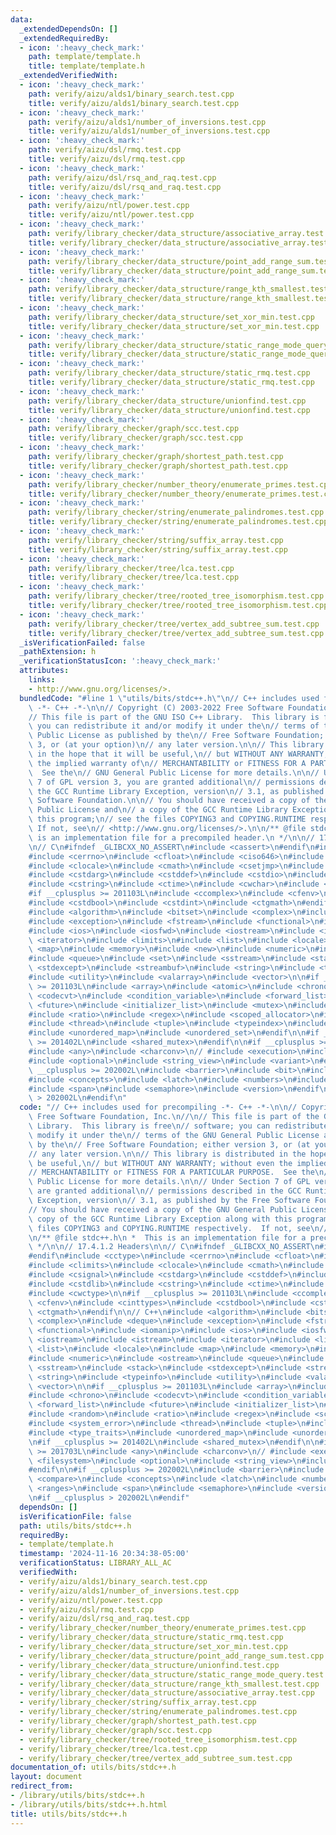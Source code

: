 ```yaml
---
data:
  _extendedDependsOn: []
  _extendedRequiredBy:
  - icon: ':heavy_check_mark:'
    path: template/template.h
    title: template/template.h
  _extendedVerifiedWith:
  - icon: ':heavy_check_mark:'
    path: verify/aizu/alds1/binary_search.test.cpp
    title: verify/aizu/alds1/binary_search.test.cpp
  - icon: ':heavy_check_mark:'
    path: verify/aizu/alds1/number_of_inversions.test.cpp
    title: verify/aizu/alds1/number_of_inversions.test.cpp
  - icon: ':heavy_check_mark:'
    path: verify/aizu/dsl/rmq.test.cpp
    title: verify/aizu/dsl/rmq.test.cpp
  - icon: ':heavy_check_mark:'
    path: verify/aizu/dsl/rsq_and_raq.test.cpp
    title: verify/aizu/dsl/rsq_and_raq.test.cpp
  - icon: ':heavy_check_mark:'
    path: verify/aizu/ntl/power.test.cpp
    title: verify/aizu/ntl/power.test.cpp
  - icon: ':heavy_check_mark:'
    path: verify/library_checker/data_structure/associative_array.test.cpp
    title: verify/library_checker/data_structure/associative_array.test.cpp
  - icon: ':heavy_check_mark:'
    path: verify/library_checker/data_structure/point_add_range_sum.test.cpp
    title: verify/library_checker/data_structure/point_add_range_sum.test.cpp
  - icon: ':heavy_check_mark:'
    path: verify/library_checker/data_structure/range_kth_smallest.test.cpp
    title: verify/library_checker/data_structure/range_kth_smallest.test.cpp
  - icon: ':heavy_check_mark:'
    path: verify/library_checker/data_structure/set_xor_min.test.cpp
    title: verify/library_checker/data_structure/set_xor_min.test.cpp
  - icon: ':heavy_check_mark:'
    path: verify/library_checker/data_structure/static_range_mode_query.test.cpp
    title: verify/library_checker/data_structure/static_range_mode_query.test.cpp
  - icon: ':heavy_check_mark:'
    path: verify/library_checker/data_structure/static_rmq.test.cpp
    title: verify/library_checker/data_structure/static_rmq.test.cpp
  - icon: ':heavy_check_mark:'
    path: verify/library_checker/data_structure/unionfind.test.cpp
    title: verify/library_checker/data_structure/unionfind.test.cpp
  - icon: ':heavy_check_mark:'
    path: verify/library_checker/graph/scc.test.cpp
    title: verify/library_checker/graph/scc.test.cpp
  - icon: ':heavy_check_mark:'
    path: verify/library_checker/graph/shortest_path.test.cpp
    title: verify/library_checker/graph/shortest_path.test.cpp
  - icon: ':heavy_check_mark:'
    path: verify/library_checker/number_theory/enumerate_primes.test.cpp
    title: verify/library_checker/number_theory/enumerate_primes.test.cpp
  - icon: ':heavy_check_mark:'
    path: verify/library_checker/string/enumerate_palindromes.test.cpp
    title: verify/library_checker/string/enumerate_palindromes.test.cpp
  - icon: ':heavy_check_mark:'
    path: verify/library_checker/string/suffix_array.test.cpp
    title: verify/library_checker/string/suffix_array.test.cpp
  - icon: ':heavy_check_mark:'
    path: verify/library_checker/tree/lca.test.cpp
    title: verify/library_checker/tree/lca.test.cpp
  - icon: ':heavy_check_mark:'
    path: verify/library_checker/tree/rooted_tree_isomorphism.test.cpp
    title: verify/library_checker/tree/rooted_tree_isomorphism.test.cpp
  - icon: ':heavy_check_mark:'
    path: verify/library_checker/tree/vertex_add_subtree_sum.test.cpp
    title: verify/library_checker/tree/vertex_add_subtree_sum.test.cpp
  _isVerificationFailed: false
  _pathExtension: h
  _verificationStatusIcon: ':heavy_check_mark:'
  attributes:
    links:
    - http://www.gnu.org/licenses/>.
  bundledCode: "#line 1 \"utils/bits/stdc++.h\"\n// C++ includes used for precompiling\
    \ -*- C++ -*-\n\n// Copyright (C) 2003-2022 Free Software Foundation, Inc.\n//\n\
    // This file is part of the GNU ISO C++ Library.  This library is free\n// software;\
    \ you can redistribute it and/or modify it under the\n// terms of the GNU General\
    \ Public License as published by the\n// Free Software Foundation; either version\
    \ 3, or (at your option)\n// any later version.\n\n// This library is distributed\
    \ in the hope that it will be useful,\n// but WITHOUT ANY WARRANTY; without even\
    \ the implied warranty of\n// MERCHANTABILITY or FITNESS FOR A PARTICULAR PURPOSE.\
    \  See the\n// GNU General Public License for more details.\n\n// Under Section\
    \ 7 of GPL version 3, you are granted additional\n// permissions described in\
    \ the GCC Runtime Library Exception, version\n// 3.1, as published by the Free\
    \ Software Foundation.\n\n// You should have received a copy of the GNU General\
    \ Public License and\n// a copy of the GCC Runtime Library Exception along with\
    \ this program;\n// see the files COPYING3 and COPYING.RUNTIME respectively. \
    \ If not, see\n// <http://www.gnu.org/licenses/>.\n\n/** @file stdc++.h\n *  This\
    \ is an implementation file for a precompiled header.\n */\n\n// 17.4.1.2 Headers\n\
    \n// C\n#ifndef _GLIBCXX_NO_ASSERT\n#include <cassert>\n#endif\n#include <cctype>\n\
    #include <cerrno>\n#include <cfloat>\n#include <ciso646>\n#include <climits>\n\
    #include <clocale>\n#include <cmath>\n#include <csetjmp>\n#include <csignal>\n\
    #include <cstdarg>\n#include <cstddef>\n#include <cstdio>\n#include <cstdlib>\n\
    #include <cstring>\n#include <ctime>\n#include <cwchar>\n#include <cwctype>\n\n\
    #if __cplusplus >= 201103L\n#include <ccomplex>\n#include <cfenv>\n#include <cinttypes>\n\
    #include <cstdbool>\n#include <cstdint>\n#include <ctgmath>\n#endif\n\n// C++\n\
    #include <algorithm>\n#include <bitset>\n#include <complex>\n#include <deque>\n\
    #include <exception>\n#include <fstream>\n#include <functional>\n#include <iomanip>\n\
    #include <ios>\n#include <iosfwd>\n#include <iostream>\n#include <istream>\n#include\
    \ <iterator>\n#include <limits>\n#include <list>\n#include <locale>\n#include\
    \ <map>\n#include <memory>\n#include <new>\n#include <numeric>\n#include <ostream>\n\
    #include <queue>\n#include <set>\n#include <sstream>\n#include <stack>\n#include\
    \ <stdexcept>\n#include <streambuf>\n#include <string>\n#include <typeinfo>\n\
    #include <utility>\n#include <valarray>\n#include <vector>\n\n#if __cplusplus\
    \ >= 201103L\n#include <array>\n#include <atomic>\n#include <chrono>\n#include\
    \ <codecvt>\n#include <condition_variable>\n#include <forward_list>\n#include\
    \ <future>\n#include <initializer_list>\n#include <mutex>\n#include <random>\n\
    #include <ratio>\n#include <regex>\n#include <scoped_allocator>\n#include <system_error>\n\
    #include <thread>\n#include <tuple>\n#include <typeindex>\n#include <type_traits>\n\
    #include <unordered_map>\n#include <unordered_set>\n#endif\n\n#if __cplusplus\
    \ >= 201402L\n#include <shared_mutex>\n#endif\n\n#if __cplusplus >= 201703L\n\
    #include <any>\n#include <charconv>\n// #include <execution>\n#include <filesystem>\n\
    #include <optional>\n#include <string_view>\n#include <variant>\n#endif\n\n#if\
    \ __cplusplus >= 202002L\n#include <barrier>\n#include <bit>\n#include <compare>\n\
    #include <concepts>\n#include <latch>\n#include <numbers>\n#include <ranges>\n\
    #include <span>\n#include <semaphore>\n#include <version>\n#endif\n\n#if __cplusplus\
    \ > 202002L\n#endif\n"
  code: "// C++ includes used for precompiling -*- C++ -*-\n\n// Copyright (C) 2003-2022\
    \ Free Software Foundation, Inc.\n//\n// This file is part of the GNU ISO C++\
    \ Library.  This library is free\n// software; you can redistribute it and/or\
    \ modify it under the\n// terms of the GNU General Public License as published\
    \ by the\n// Free Software Foundation; either version 3, or (at your option)\n\
    // any later version.\n\n// This library is distributed in the hope that it will\
    \ be useful,\n// but WITHOUT ANY WARRANTY; without even the implied warranty of\n\
    // MERCHANTABILITY or FITNESS FOR A PARTICULAR PURPOSE.  See the\n// GNU General\
    \ Public License for more details.\n\n// Under Section 7 of GPL version 3, you\
    \ are granted additional\n// permissions described in the GCC Runtime Library\
    \ Exception, version\n// 3.1, as published by the Free Software Foundation.\n\n\
    // You should have received a copy of the GNU General Public License and\n// a\
    \ copy of the GCC Runtime Library Exception along with this program;\n// see the\
    \ files COPYING3 and COPYING.RUNTIME respectively.  If not, see\n// <http://www.gnu.org/licenses/>.\n\
    \n/** @file stdc++.h\n *  This is an implementation file for a precompiled header.\n\
    \ */\n\n// 17.4.1.2 Headers\n\n// C\n#ifndef _GLIBCXX_NO_ASSERT\n#include <cassert>\n\
    #endif\n#include <cctype>\n#include <cerrno>\n#include <cfloat>\n#include <ciso646>\n\
    #include <climits>\n#include <clocale>\n#include <cmath>\n#include <csetjmp>\n\
    #include <csignal>\n#include <cstdarg>\n#include <cstddef>\n#include <cstdio>\n\
    #include <cstdlib>\n#include <cstring>\n#include <ctime>\n#include <cwchar>\n\
    #include <cwctype>\n\n#if __cplusplus >= 201103L\n#include <ccomplex>\n#include\
    \ <cfenv>\n#include <cinttypes>\n#include <cstdbool>\n#include <cstdint>\n#include\
    \ <ctgmath>\n#endif\n\n// C++\n#include <algorithm>\n#include <bitset>\n#include\
    \ <complex>\n#include <deque>\n#include <exception>\n#include <fstream>\n#include\
    \ <functional>\n#include <iomanip>\n#include <ios>\n#include <iosfwd>\n#include\
    \ <iostream>\n#include <istream>\n#include <iterator>\n#include <limits>\n#include\
    \ <list>\n#include <locale>\n#include <map>\n#include <memory>\n#include <new>\n\
    #include <numeric>\n#include <ostream>\n#include <queue>\n#include <set>\n#include\
    \ <sstream>\n#include <stack>\n#include <stdexcept>\n#include <streambuf>\n#include\
    \ <string>\n#include <typeinfo>\n#include <utility>\n#include <valarray>\n#include\
    \ <vector>\n\n#if __cplusplus >= 201103L\n#include <array>\n#include <atomic>\n\
    #include <chrono>\n#include <codecvt>\n#include <condition_variable>\n#include\
    \ <forward_list>\n#include <future>\n#include <initializer_list>\n#include <mutex>\n\
    #include <random>\n#include <ratio>\n#include <regex>\n#include <scoped_allocator>\n\
    #include <system_error>\n#include <thread>\n#include <tuple>\n#include <typeindex>\n\
    #include <type_traits>\n#include <unordered_map>\n#include <unordered_set>\n#endif\n\
    \n#if __cplusplus >= 201402L\n#include <shared_mutex>\n#endif\n\n#if __cplusplus\
    \ >= 201703L\n#include <any>\n#include <charconv>\n// #include <execution>\n#include\
    \ <filesystem>\n#include <optional>\n#include <string_view>\n#include <variant>\n\
    #endif\n\n#if __cplusplus >= 202002L\n#include <barrier>\n#include <bit>\n#include\
    \ <compare>\n#include <concepts>\n#include <latch>\n#include <numbers>\n#include\
    \ <ranges>\n#include <span>\n#include <semaphore>\n#include <version>\n#endif\n\
    \n#if __cplusplus > 202002L\n#endif"
  dependsOn: []
  isVerificationFile: false
  path: utils/bits/stdc++.h
  requiredBy:
  - template/template.h
  timestamp: '2024-11-16 20:34:38-05:00'
  verificationStatus: LIBRARY_ALL_AC
  verifiedWith:
  - verify/aizu/alds1/binary_search.test.cpp
  - verify/aizu/alds1/number_of_inversions.test.cpp
  - verify/aizu/ntl/power.test.cpp
  - verify/aizu/dsl/rmq.test.cpp
  - verify/aizu/dsl/rsq_and_raq.test.cpp
  - verify/library_checker/number_theory/enumerate_primes.test.cpp
  - verify/library_checker/data_structure/static_rmq.test.cpp
  - verify/library_checker/data_structure/set_xor_min.test.cpp
  - verify/library_checker/data_structure/point_add_range_sum.test.cpp
  - verify/library_checker/data_structure/unionfind.test.cpp
  - verify/library_checker/data_structure/static_range_mode_query.test.cpp
  - verify/library_checker/data_structure/range_kth_smallest.test.cpp
  - verify/library_checker/data_structure/associative_array.test.cpp
  - verify/library_checker/string/suffix_array.test.cpp
  - verify/library_checker/string/enumerate_palindromes.test.cpp
  - verify/library_checker/graph/shortest_path.test.cpp
  - verify/library_checker/graph/scc.test.cpp
  - verify/library_checker/tree/rooted_tree_isomorphism.test.cpp
  - verify/library_checker/tree/lca.test.cpp
  - verify/library_checker/tree/vertex_add_subtree_sum.test.cpp
documentation_of: utils/bits/stdc++.h
layout: document
redirect_from:
- /library/utils/bits/stdc++.h
- /library/utils/bits/stdc++.h.html
title: utils/bits/stdc++.h
---
```

